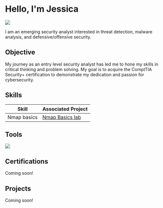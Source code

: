 
# Hello, I'm Jessica
<a href="https://linkedin.com/jessicapuentes"><img src="https://img.shields.io/badge/-LinkedIn-0072b1?&style=for-the-badge&logo=linkedin&logoColor=white" /></a>

I am an emerging security analyst interested in threat detection, malware analysis, and defensive/offensive security.


## Objective
My journey as an entry level security analyst has led me to hone my skills in critical thinking and problem solving. My goal is to acquire the ComptTIA Security+ certification to demonstrate my dedication and passion for cybersecurity. 


## Skills

| Skill                                         | Associated Project         |
|-----------------------------------------------|----------------------------|
| Nmap basics           | <a href="https://app.cybrary.it/courses/api/certificate/CC-9067c795-98ab-4d8a-8bff-7aefb9f7f2a4/view">Nmap Basics lab </a>

## Tools
<img src="https://img.shields.io/badge/-Kali_Linux-557C94?&style=for-the-badge&logo=linux&logoColor=white" />

## Certifications
Coming soon!

## Projects
Coming soon!
